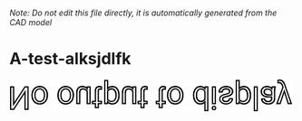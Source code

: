 ###### Note: Do not edit this file directly, it is automatically generated from the CAD model

# A-test-alksjdlfk

![](/project.svg)



 

